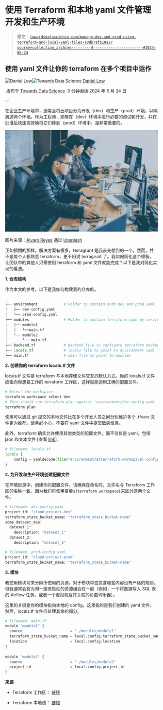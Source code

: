 # 使用 Terraform 和本地 yaml 文件管理开发和生产环境

> 原文：[`towardsdatascience.com/manage-dev-and-prod-using-terraform-and-local-yaml-files-a0db7afb10a2?source=collection_archive---------4-----------------------#2024-06-24`](https://towardsdatascience.com/manage-dev-and-prod-using-terraform-and-local-yaml-files-a0db7afb10a2?source=collection_archive---------4-----------------------#2024-06-24)

## 使用 yaml 文件让你的 terraform 在多个项目中运作

[](https://medium.com/@danlowgw?source=post_page---byline--a0db7afb10a2--------------------------------)![Daniel Low](https://medium.com/@danlowgw?source=post_page---byline--a0db7afb10a2--------------------------------)[](https://towardsdatascience.com/?source=post_page---byline--a0db7afb10a2--------------------------------)![Towards Data Science](https://towardsdatascience.com/?source=post_page---byline--a0db7afb10a2--------------------------------) [Daniel Low](https://medium.com/@danlowgw?source=post_page---byline--a0db7afb10a2--------------------------------)

·发布于 [Towards Data Science](https://towardsdatascience.com/?source=post_page---byline--a0db7afb10a2--------------------------------) ·3 分钟阅读·2024 年 6 月 24 日

--

在企业生产环境中，通常会将云项目分为开发（dev）和生产（prod）环境，以隔离这两个环境。作为工程师，能够在（dev）环境中进行必要的测试和开发，并在批准后快速高效地将它们移到（prod）环境中，是非常重要的。

![](img/d804850b95a696cc600926446ef80166.png)

图片来源：[Alvaro Reyes](https://unsplash.com/@alvarordesign?utm_source=medium&utm_medium=referral) 通过 [Unsplash](https://unsplash.com/?utm_source=medium&utm_medium=referral)

正如预期的那样，解决方案有很多，terragrunt 是我首先想到的一个。然而，并不是每个人都熟悉 terraform，更不用说 terragrunt 了。我如何简化这个模板，让团队中的其他人只需使用 terraform 和 yaml 文件就能完成？以下是我对简化实现的看法。

**1\. 仓库结构**

作为本文的参考，以下是我如何构建我的仓库的。

```py
.
├── environment            # Folder to contain both dev and prod yaml
│   ├── dev-config.yaml
│   └── prod-config.yaml
├── modules                # Folder to contain terraform code by services
│   ├── module1
│   │   └──main.tf
│   └── module2
│       └── main.tf
├── backend.tf             # backend file to configure terraform backend
├── locals.tf              # locals file to point to environment yaml
└── main.tf                # main file to point to modules
```

**2\. 创建你的 terraform locals.tf 文件**

locals.tf 文件是 terraform 与本地存储文件交互的默认方式。你的 locals.tf 文件应指向你想要工作的 terraform 工作区，这样就能调用正确的配置文件。

```py
# Select the workspace
terraform workspace select dev
# This should run terraform plan against 'environment/dev-config.yaml' file
terraform plan
```

使用可以通过 git 提交的本地文件比在多个开发人员之间分别维护多个 .tfvars 文件更为推荐。请务必小心，不要在 yaml 文件中提交敏感信息。

此外，terraform 确实允许使用其他类型的配置文件，而不仅仅是 yaml，包括 json 和文本文件 [查看 [link](https://developer.hashicorp.com/terraform/language/functions/yamldecode)]。

```py
# filename: locals.tf
locals {
    config = yamldecode(file("environment/${terraform.workspace}-config.yaml"))
}
```

**2\. 为开发和生产环境创建配置文件**

在环境目录中，创建你的配置文件。请确保在命名时，文件名与 Terraform 工作区的名称一致，因为我们将使用变量`${terraform.workspace}`来区分这两个文件。

```py
# filename: dev-config.yaml
project_id: "cloud-project-dev"  
terraform_state_bucket_name: "terraform_state_bucket-name"
some_dataset_map:
  dataset_1:
    description: "dataset_1"
  dataset_2:
    description: "dataset_2"
```

```py
# filename: prod-config.yaml
project_id: "cloud-project-prod"  
terraform_state_bucket_name: "terraform_state_bucket-name"
```

**3. 模块**

我使用模块块来分隔所使用的资源。对于模块中应包含哪些内容没有严格的规则，但我通常会将为同一服务启动的资源组合在一起（例如，一个将数据写入 SQL 表的 Airflow 任务，或者一个虚拟机及其关联的负载均衡器）。

这里的关键是你的模块指向本地的 config，这里指的是我们创建的 yaml 文件。然后，locals.tf 文件应处理其余的部分。

```py
# filename: main.tf
module "module1" {
  source                      = "./modules/module1"
  terraform_state_bucket_name = local.config.terraform_state_bucket_name
  location                    = local.config.location
}

module "module2" {
  source                      = "./modules/module2"
  project_id                  = local.config.project_id
}
```

**来源**

+   Terraform 工作区： [链接](https://developer.hashicorp.com/terraform/language/state/workspaces)

+   Terraform 本地值： [链接](https://developer.hashicorp.com/terraform/language/values/locals)
